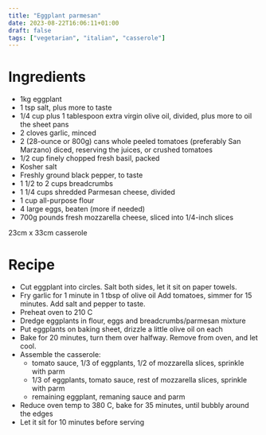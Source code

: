 ```yaml
---
title: "Eggplant parmesan"
date: 2023-08-22T16:06:11+01:00
draft: false
tags: ["vegetarian", "italian", "casserole"]
---
```


# Ingredients

 - 1kg eggplant
 - 1 tsp salt, plus more to taste
 - 1/4 cup plus 1 tablespoon extra virgin olive oil, divided, plus more to oil the sheet pans
 - 2 cloves garlic, minced
 - 2 (28-ounce or 800g) cans whole peeled tomatoes (preferably San Marzano) diced, reserving the juices, or crushed tomatoes
 - 1/2 cup finely chopped fresh basil, packed
 - Kosher salt
 - Freshly ground black pepper, to taste
 - 1 1/2 to 2 cups breadcrumbs
 - 1 1/4 cups shredded Parmesan cheese, divided
 - 1 cup all-purpose flour
 - 4 large eggs, beaten (more if needed)
 - 700g pounds fresh mozzarella cheese, sliced into 1/4-inch slices

23cm x 33cm casserole

# Recipe

 - Cut eggplant into circles. Salt both sides, let it sit on paper towels.
 - Fry garlic for 1 minute in 1 tbsp of olive oil Add tomatoes, simmer for 15 minutes. Add salt and pepper to taste.
 - Preheat oven to 210 C
 - Dredge eggplants in flour, eggs and breadcrumbs/parmesan mixture
 - Put eggplants on baking sheet, drizzle a little olive oil on each
 - Bake for 20 minutes, turn them over halfway. Remove from oven, and let cool.
 - Assemble the casserole:
    - tomato sauce, 1/3 of eggplants, 1/2 of mozzarella slices, sprinkle with parm
    - 1/3 of eggplants, tomato sauce, rest of mozzarella slices, sprinkle with parm
    - remaining eggplant, remaning sauce and parm
 - Reduce oven temp to 380 C, bake for 35 minutes, until bubbly around the edges
 - Let it sit for 10 minutes before serving
